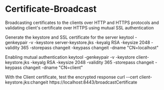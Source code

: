 # Certificate-Broadcast
Broadcasting certificates to the clients over HTTP and HTTPS protocols and validating client's certificate over HTTPS using mutual SSL authentication

Generate the keystore and SSL certificate for the server
keytool -genkeypair -v -keystore server-keystore.jks -keyalg RSA -keysize 2048 -validity 365 -storepass changeit -keypass changeit -dname "CN=localhost"

Enabling mutual authentication 
keytool -genkeypair -v -keystore client-keystore.jks -keyalg RSA -keysize 2048 -validity 365 -storepass changeit -keypass changeit -dname "CN=client"

With the Client certificate, test the encrypted response
curl --cert client-keystore.jks:changeit https://localhost:8443/broadcastCertificate

